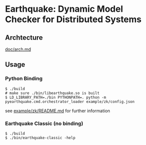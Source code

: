 # Earthquake: Dynamic Model Checker for Distributed Systems

## Archtecture
[doc/arch.md](doc/arch.md)

## Usage
### Python Binding
       
    $ ./build 
    # make sure ./bin/libearthquake.so is built
    $ LD_LIBRARY_PATH=./bin PYTHONPATH=. python -m pyearthquake.cmd.orchestrator_loader example/zk/config.json

see [example/zk/README.md](example/zk/README.md) for further information
    
   
### Earthquake Classic (no binding)
   
    $ ./build
    $ ./bin/earthquake-classic -help


